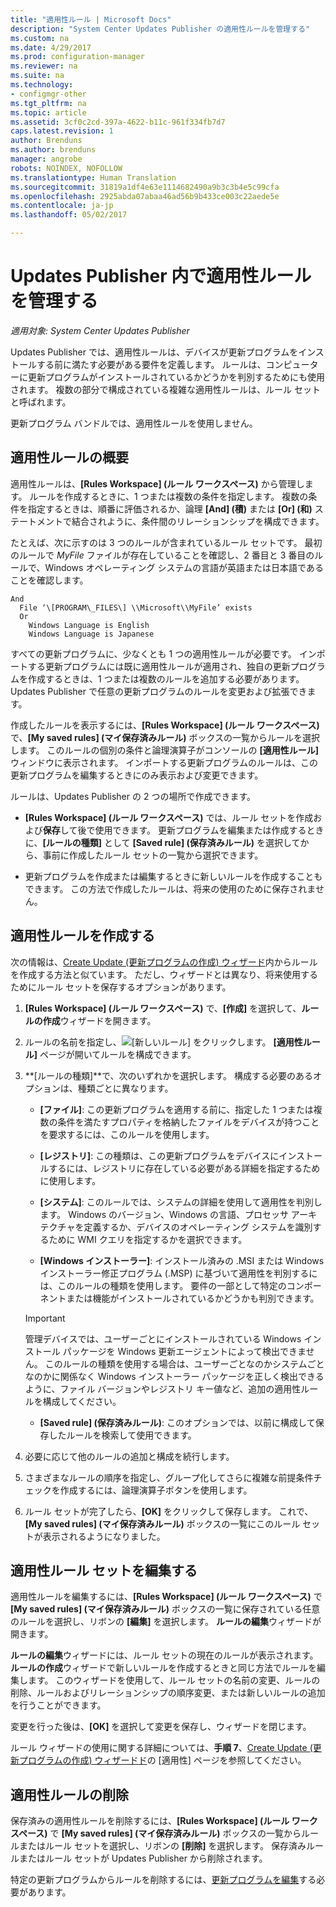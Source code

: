 ```yaml
---
title: "適用性ルール | Microsoft Docs"
description: "System Center Updates Publisher の適用性ルールを管理する"
ms.custom: na
ms.date: 4/29/2017
ms.prod: configuration-manager
ms.reviewer: na
ms.suite: na
ms.technology:
- configmgr-other
ms.tgt_pltfrm: na
ms.topic: article
ms.assetid: 3cf0c2cd-397a-4622-b11c-961f334fb7d7
caps.latest.revision: 1
author: Brenduns
ms.author: brenduns
manager: angrobe
robots: NOINDEX, NOFOLLOW
ms.translationtype: Human Translation
ms.sourcegitcommit: 31819a1df4e63e1114682490a9b3c3b4e5c99cfa
ms.openlocfilehash: 2925abda07abaa46ad56b9b433ce003c22aede5e
ms.contentlocale: ja-jp
ms.lasthandoff: 05/02/2017

---
```


# <a name="manage-applicability-rules-in-updates-publisher"></a>Updates Publisher 内で適用性ルールを管理する

*適用対象: System Center Updates Publisher*

Updates Publisher では、適用性ルールは、デバイスが更新プログラムをインストールする前に満たす必要がある要件を定義します。 ルールは、コンピューターに更新プログラムがインストールされているかどうかを判別するためにも使用されます。 複数の部分で構成されている複雑な適用性ルールは、ルール セットと呼ばれます。

更新プログラム バンドルでは、適用性ルールを使用しません。

## <a name="overview-of-applicability-rules"></a>適用性ルールの概要
適用性ルールは、**[Rules Workspace] (ルール ワークスペース)** から管理します。 ルールを作成するときに、1 つまたは複数の条件を指定します。 複数の条件を指定するときは、順番に評価されるか、論理 **[And] (積)** または **[Or] (和)** ステートメントで結合されように、条件間のリレーションシップを構成できます。

たとえば、次に示すのは 3 つのルールが含まれているルール セットです。 最初のルールで *MyFile* ファイルが存在していることを確認し、2 番目と 3 番目のルールで、Windows オペレーティング システムの言語が英語または日本語であることを確認します。

    And  
      File ‘\[PROGRAM\_FILES\] \\Microsoft\\MyFile’ exists  
      Or  
        Windows Language is English   
        Windows Language is Japanese

すべての更新プログラムに、少なくとも 1 つの適用性ルールが必要です。 インポートする更新プログラムには既に適用性ルールが適用され、独自の更新プログラムを作成するときは、1 つまたは複数のルールを追加する必要があります。 Updates Publisher で任意の更新プログラムのルールを変更および拡張できます。

作成したルールを表示するには、**[Rules Workspace] (ルール ワークスペース)** で、**[My saved rules] (マイ保存済みルール)** ボックスの一覧からルールを選択します。 このルールの個別の条件と論理演算子がコンソールの **[適用性ルール]** ウィンドウに表示されます。 インポートする更新プログラムのルールは、この更新プログラムを編集するときにのみ表示および変更できます。

ルールは、Updates Publisher の 2 つの場所で作成できます。

-   **[Rules Workspace] (ルール ワークスペース)**  では、ルール セットを作成および**保存**して後で使用できます。 更新プログラムを編集または作成するときに、**[ルールの種類]** として **[Saved rule] (保存済みルール)** を選択してから、事前に作成したルール セットの一覧から選択できます。

-   更新プログラムを作成または編集するときに新しいルールを作成することもできます。 この方法で作成したルールは、将来の使用のために保存されません。

## <a name="create-applicability-rule"></a>適用性ルールを作成する
次の情報は、[Create Update (更新プログラムの作成) ウィザード](/sccm/sum/tools/create-updates-with-updates-publisher#the-create-update-wizard)内からルールを作成する方法と似ています。 ただし、ウィザードとは異なり、将来使用するためにルール セットを保存するオプションがあります。

1.  **[Rules Workspace] (ルール ワークスペース)** で、**[作成]** を選択して、**ルールの作成**ウィザードを開きます。

2.  ルールの名前を指定し、![[新しいルール]](media/newrule.png) をクリックします。 **[適用性ルール]** ページが開いてルールを構成できます。

3.  **[ルールの種類]**で、次のいずれかを選択します。 構成する必要のあるオプションは、種類ごとに異なります。

    -   **[ファイル]**: この更新プログラムを適用する前に、指定した 1 つまたは複数の条件を満たすプロパティを格納したファイルをデバイスが持つことを要求するには、このルールを使用します。

    -   **[レジストリ]**: この種類は、この更新プログラムをデバイスにインストールするには、レジストリに存在している必要がある詳細を指定するために使用します。

    -   **[システム]**: このルールでは、システムの詳細を使用して適用性を判別します。 Windows のバージョン、Windows の言語、プロセッサ アーキテクチャを定義するか、デバイスのオペレーティング システムを識別するために WMI クエリを指定するかを選択できます。

    -   **[Windows インストーラー]**: インストール済みの .MSI または Windows インストーラー修正プログラム (.MSP) に基づいて適用性を判別するには、このルールの種類を使用します。 要件の一部として特定のコンポーネントまたは機能がインストールされているかどうかも判別できます。

       > [!IMPORTANT]   
       > 管理デバイスでは、ユーザーごとにインストールされている Windows インストール パッケージを Windows 更新エージェントによって検出できません。 このルールの種類を使用する場合は、ユーザーごとなのかシステムごとなのかに関係なく Windows インストーラー パッケージを正しく検出できるように、ファイル バージョンやレジストリ キー値など、追加の適用性ルールを構成してください。

    -   **[Saved rule] (保存済みルール)**: このオプションでは、以前に構成して保存したルールを検索して使用できます。

4.  必要に応じて他のルールの追加と構成を続行します。

5.  さまざまなルールの順序を指定し、グループ化してさらに複雑な前提条件チェックを作成するには、論理演算子ボタンを使用します。

6.  ルール セットが完了したら、**[OK]** をクリックして保存します。 これで、**[My saved rules] (マイ保存済みルール)** ボックスの一覧にこのルール セットが表示されるようになりました。

## <a name="edit-applicability-rule-sets"></a>適用性ルール セットを編集する
適用性ルールを編集するには、**[Rules Workspace] (ルール ワークスペース)** で **[My saved rules] (マイ保存済みルール)** ボックスの一覧に保存されている任意のルールを選択し、リボンの **[編集]** を選択します。 **ルールの編集**ウィザードが開きます。

**ルールの編集**ウィザードには、ルール セットの現在のルールが表示されます。 **ルールの作成**ウィザードで新しいルールを作成するときと同じ方法でルールを編集します。 このウィザードを使用して、ルール セットの名前の変更、ルールの削除、ルールおよびリレーションシップの順序変更、または新しいルールの追加を行うことができます。

変更を行った後は、**[OK]** を選択して変更を保存し、ウィザードを閉じます。

ルール ウィザードの使用に関する詳細については、**手順 7**、[Create Update (更新プログラムの作成) ウィザードド](/sccm/sum/tools/create-updates-with-updates-publisher#the-create-update-wizard)の [適用性] ページを参照してください。

## <a name="delete-applicability-rules"></a>適用性ルールの削除
保存済みの適用性ルールを削除するには、**[Rules Workspace] (ルール ワークスペース)** で **[My saved rules] (マイ保存済みルール)** ボックスの一覧からルールまたはルール セットを選択し、リボンの **[削除]** を選択します。 保存済みルールまたはルール セットが Updates Publisher から削除されます。

特定の更新プログラムからルールを削除するには、[更新プログラムを編集](/sccm/sum/tools/manage-updates-with-updates-publisher#edit-updates-and-bundles)する必要があります。

